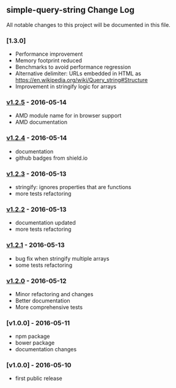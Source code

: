 ## simple-query-string Change Log

All notable changes to this project will be documented in this file.


[unreleased]: https://github.com/khalidsalomao/simple-query-string/compare/1.3.0...HEAD


### [1.3.0]

- Performance improvement
- Memory footprint reduced
- Benchmarks to avoid performance regression
- Alternative delimiter: URLs embedded in HTML as https://en.wikipedia.org/wiki/Query_string#Structure
- Improvement in stringify logic for arrays

[v1.3.0]: https://github.com/khalidsalomao/simple-query-string/compare/1.2.5...1.3.0


### [v1.2.5] - 2016-05-14

- AMD module name for in browser support
- AMD documentation


[v1.2.5]: https://github.com/khalidsalomao/simple-query-string/compare/1.2.4...1.2.5


### [v1.2.4] - 2016-05-14

- documentation
- github badges from shield.io


[v1.2.4]: https://github.com/khalidsalomao/simple-query-string/compare/1.2.3...1.2.4


### [v1.2.3] - 2016-05-13

- stringify: ignores properties that are functions
- more tests refactoring


[v1.2.3]: https://github.com/khalidsalomao/simple-query-string/compare/1.2.2...1.2.3


### [v1.2.2] - 2016-05-13

- documentation updated
- more tests refactoring


[v1.2.2]: https://github.com/khalidsalomao/simple-query-string/compare/1.2.1...1.2.2


### [v1.2.1] - 2016-05-13

- bug fix when stringify multiple arrays
- some tests refactoring


[v1.2.1]: https://github.com/khalidsalomao/simple-query-string/compare/1.2.0...1.2.1


### [v1.2.0] - 2016-05-12

- Minor refactoring and changes
- Better documentation
- More comprehensive tests


[v1.2.0]: https://github.com/khalidsalomao/simple-query-string/compare/1.1.0...1.2.0


### [v1.0.0] - 2016-05-11

- npm package
- bower package
- documentation changes


[v1.1.0]: https://github.com/khalidsalomao/simple-query-string/compare/1.0.0...1.1.0


### [v1.0.0] - 2016-05-10

- first public release
